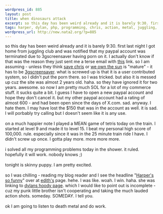 ```yaml
--- 
wordpress_id: 885
layout: post
title: when dinosaurs attack
excerpt: so this day has been weird already and it is barely 9:30. first last night I got home from juggling club and was notified that my paypal account was terminated due to 3gscreensaver having porn on it. I actually don't know if that was the reason they just sent me a terse email with this link. so I am...
tags: harper, dylan, php, programming, chris, action, metal, juggling, porn, screensaver, weownthesun
wordpress_url: http://new.nata2.org/?p=885
---
```

so this day has been weird already and it is barely 9:30. first last night I got home from juggling club and was notified that my paypal account was terminated due to 3gscreensaver having porn on it. I actually don't know if that was the reason they just sent me a terse email with <a href="http://www.paypal.com/cgi-bin/webscr?cmd=p/gen/ua/use/index_frame-outside&ed=mature">this</a> link. so I am assuming - unless they think <a href="http://www.savechrisfromprison.com">save chris</a> or <a href="http://www.weownthesun.com">we own the sun</a> is "mature" - it has to be <a href="http://www.3gscreensaver.com">3gscreensaver</a>. what is screwed up is that it is a user contributed system, so I didn't put the porn there. so I was tricked. but also it is messed up cuz the site was almost 2 years old. haha. so they have ignored it for two years. awesome. so now I am pretty much SOL for a lot of my commerce stuff. it sucks quite a bit. I guess I have to open a new paypal account and hope they don't cancel it. but my other paypal account had a rating of almost 600 - and had been open since the days of X.com. sad. anyway. I hate them. I may have lost the $150 that was in the account as well. it is sad. I will porbably try calling but I doesn't seem like it is any use. <br/><br/>on a much happier note I played a MEAN game of tetris today on the train. I started at level 9 and made it to level 15. I beat my personal high score of 100,000. rule. especially since it was in the 25 minute train ride I have. I didn't screw up once. I gotta play more. more more more. <br/><br/>i solved all my programming problems today in the shower. it ruled. hopefully it will work. nobody knows ;) <br/><br/>tonight is skinny puppy. I am pretty excited. <br/><br/>so I was chilling - reading my blog reader and I see the headline "<a href="http://www.edithfrost.com/index.php/weblog/harpers_so_funny/">Harper's so funny</a>" over at <a href="http://www.edithfrost.com/">edith's</a> page. hehe. I was like. woah. I win. haha. she was linking to <a href="http://www.dopeman.org/dylanhoody/">dylans hoody page</a>.  which I would like to point out is incomplete - cuz my punk little brother isn't cooperating and taking the much lauded action shots. someday. SOMEDAY. I tell you. <br/><br/>ok I am going to listen to death metal and do work. 
